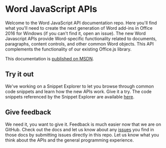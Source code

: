 # Word JavaScript APIs

Welcome to the Word JavaScript API documentation repo. Here you'll find what you'll need to create the next generation of Word add-ins in Office 2016 for Windows (if you can't find it, open an issue). The new Word Javascript APIs provide Word-specific functionality related to documents, paragraphs, content controls, and other common Word objects. This API complements the functionality of our existing Office.js library. 

This documentation is [published on MSDN](https://msdn.microsoft.com/en-us/library/office/jj220060.aspx). 

<!--ADD THE LINK WHEN AVAILABLE-->

## Try it out

We've working on a Snippet Explorer to let you browse through common code snippets and learn how the new APIs work. Give it a try. The code snippets referenced by the Snippet Explorer are available [here](https://officesnippetexplorer.azurewebsites.net/#/snippets/word). 

## Give feedback

We need it, you want to give it. Feedback is much easier now that we are on GitHub. Check out the docs and let us know about any [issues](https://github.com/OfficeDev/office-js-docs/issues) you find in those docs by submitting issues directly in this repo. Let us know what you think about the APIs and the general programming experience. 